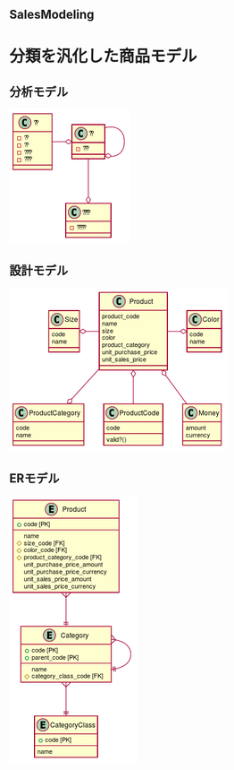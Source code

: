  
  
SalesModeling
---
# 分類を汎化した商品モデル
  
## 分析モデル
  

![](assets/18ea6da402e4324333324e00d3b39f9d0.png?0.5197975544544398)  
## 設計モデル
  

![](assets/18ea6da402e4324333324e00d3b39f9d1.png?0.3051146043971622)  
## ERモデル
  

![](assets/18ea6da402e4324333324e00d3b39f9d2.png?0.5298953551906911)  
  